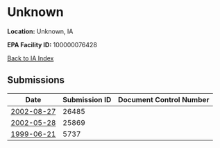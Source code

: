 # Unknown

**Location:** Unknown, IA

**EPA Facility ID:** 100000076428

[Back to IA Index](../../index.md)

## Submissions

| Date | Submission ID | Document Control Number |
|------|--------------|-------------------------|
| [2002-08-27](submissions/26485.md) | 26485 |  |
| [2002-05-28](submissions/25869.md) | 25869 |  |
| [1999-06-21](submissions/5737.md) | 5737 |  |
